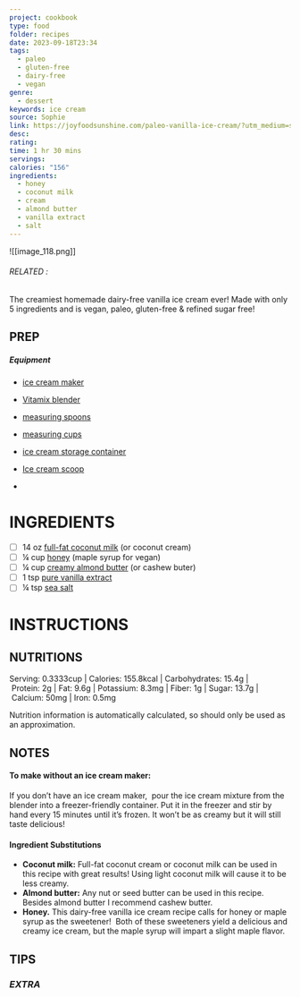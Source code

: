 ```yaml
---
project: cookbook
type: food
folder: recipes
date: 2023-09-18T23:34
tags:
  - paleo
  - gluten-free
  - dairy-free
  - vegan
genre:
  - dessert
keywords: ice cream
source: Sophie
link: https://joyfoodsunshine.com/paleo-vanilla-ice-cream/?utm_medium=social&utm_source=pinterest&utm_campaign=tailwind_tribes&utm_content=tribes&utm_term=328258252_9919924_109591
desc: 
rating: 
time: 1 hr 30 mins
servings: 
calories: "156"
ingredients:
  - honey
  - coconut milk
  - cream
  - almond butter
  - vanilla extract
  - salt
---
```


![[image_118.png]]
###### *RELATED* : 

The creamiest homemade dairy-free vanilla ice cream ever! Made with only 5 ingredients and is vegan, paleo, gluten-free & refined sugar free!

## PREP

##### Equipment

- [ice cream maker](https://amzn.to/3cljs6j)
    
- [Vitamix blender](http://www.anrdoezrs.net/click-8438233-13531952)
    
- [measuring spoons](https://amzn.to/2IixE1y)
    
- [measuring cups](https://amzn.to/2KjG4Yw)
    
- [ice cream storage container](https://amzn.to/3cDanTz)
    
- [Ice cream scoop](https://amzn.to/2PHahl9)
- 

# INGREDIENTS

- [ ] 14 oz [full-fat coconut milk](http://amzn.to/2z5vqiS) (or coconut cream)
- [ ] ¼ cup [honey](https://amzn.to/2XMZGrC) (maple syrup for vegan)
- [ ] ¼ cup [creamy almond butter](http://amzn.to/2zJzkx1) (or cashew buter)
- [ ] 1 tsp [pure vanilla extract](https://amzn.to/2SR9w7T)
- [ ] ¼ tsp [sea salt](https://amzn.to/3LClj6Q)

# INSTRUCTIONS



## NUTRITIONS

Serving: 0.3333cup | Calories: 155.8kcal | Carbohydrates: 15.4g | Protein: 2g | Fat: 9.6g | Potassium: 8.3mg | Fiber: 1g | Sugar: 13.7g | Calcium: 50mg | Iron: 0.5mg

Nutrition information is automatically calculated, so should only be used as an approximation.


## NOTES

#### **To make without an ice cream maker:** 

If you don’t have an ice cream maker,  pour the ice cream mixture from the blender into a freezer-friendly container. Put it in the freezer and stir by hand every 15 minutes until it’s frozen. It won’t be as creamy but it will still taste delicious!

#### **Ingredient Substitutions**

- **Coconut milk:** Full-fat coconut cream or coconut milk can be used in this recipe with great results! Using light coconut milk will cause it to be less creamy.
- **Almond butter:** Any nut or seed butter can be used in this recipe. Besides almond butter I recommend cashew butter.
- **Honey.** This dairy-free vanilla ice cream recipe calls for honey or maple syrup as the sweetener!  Both of these sweeteners yield a delicious and creamy ice cream, but the maple syrup will impart a slight maple flavor.

## TIPS



### *EXTRA*



